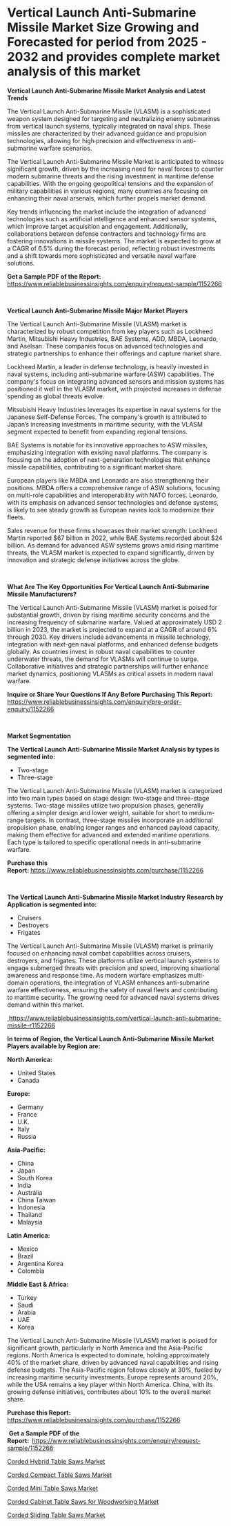 <p><h1>Vertical Launch Anti-Submarine Missile Market Size Growing and Forecasted for period from 2025 - 2032 and provides complete market analysis of this market</h1></p><p><strong>Vertical Launch Anti-Submarine Missile Market Analysis and Latest Trends</strong></p>
<p><p>The Vertical Launch Anti-Submarine Missile (VLASM) is a sophisticated weapon system designed for targeting and neutralizing enemy submarines from vertical launch systems, typically integrated on naval ships. These missiles are characterized by their advanced guidance and propulsion technologies, allowing for high precision and effectiveness in anti-submarine warfare scenarios. </p><p>The Vertical Launch Anti-Submarine Missile Market is anticipated to witness significant growth, driven by the increasing need for naval forces to counter modern submarine threats and the rising investment in maritime defense capabilities. With the ongoing geopolitical tensions and the expansion of military capabilities in various regions, many countries are focusing on enhancing their naval arsenals, which further propels market demand. </p><p>Key trends influencing the market include the integration of advanced technologies such as artificial intelligence and enhanced sensor systems, which improve target acquisition and engagement. Additionally, collaborations between defense contractors and technology firms are fostering innovations in missile systems. The market is expected to grow at a CAGR of 6.5% during the forecast period, reflecting robust investments and a shift towards more sophisticated and versatile naval warfare solutions.</p></p>
<p><strong>Get a Sample PDF of the Report:&nbsp;</strong> <a href="https://www.reliablebusinessinsights.com/enquiry/request-sample/1152266?utm_campaign=57&utm_medium=2&utm_source=Github&utm_content=ia&utm_term=12042025&utm_id=vertical-launch-anti-submarine-missile">https://www.reliablebusinessinsights.com/enquiry/request-sample/1152266</a></p>
<p>&nbsp;</p>
<p><strong>Vertical Launch Anti-Submarine Missile Major Market Players</strong></p>
<p><p>The Vertical Launch Anti-Submarine Missile (VLASM) market is characterized by robust competition from key players such as Lockheed Martin, Mitsubishi Heavy Industries, BAE Systems, ADD, MBDA, Leonardo, and Aselsan. These companies focus on advanced technologies and strategic partnerships to enhance their offerings and capture market share.</p><p>Lockheed Martin, a leader in defense technology, is heavily invested in naval systems, including anti-submarine warfare (ASW) capabilities. The company's focus on integrating advanced sensors and mission systems has positioned it well in the VLASM market, with projected increases in defense spending as global threats evolve.</p><p>Mitsubishi Heavy Industries leverages its expertise in naval systems for the Japanese Self-Defense Forces. The company's growth is attributed to Japan’s increasing investments in maritime security, with the VLASM segment expected to benefit from expanding regional tensions.</p><p>BAE Systems is notable for its innovative approaches to ASW missiles, emphasizing integration with existing naval platforms. The company is focusing on the adoption of next-generation technologies that enhance missile capabilities, contributing to a significant market share.</p><p>European players like MBDA and Leonardo are also strengthening their positions. MBDA offers a comprehensive range of ASW solutions, focusing on multi-role capabilities and interoperability with NATO forces. Leonardo, with its emphasis on advanced sensor technologies and defense systems, is likely to see steady growth as European navies look to modernize their fleets.</p><p>Sales revenue for these firms showcases their market strength: Lockheed Martin reported $67 billion in 2022, while BAE Systems recorded about $24 billion. As demand for advanced ASW systems grows amid rising maritime threats, the VLASM market is expected to expand significantly, driven by innovation and strategic defense initiatives across the globe.</p></p>
<p>&nbsp;</p>
<p><strong>What Are The Key Opportunities For Vertical Launch Anti-Submarine Missile Manufacturers?</strong></p>
<p><p>The Vertical Launch Anti-Submarine Missile (VLASM) market is poised for substantial growth, driven by rising maritime security concerns and the increasing frequency of submarine warfare. Valued at approximately USD 2 billion in 2023, the market is projected to expand at a CAGR of around 6% through 2030. Key drivers include advancements in missile technology, integration with next-gen naval platforms, and enhanced defense budgets globally. As countries invest in robust naval capabilities to counter underwater threats, the demand for VLASMs will continue to surge. Collaborative initiatives and strategic partnerships will further enhance market dynamics, positioning VLASMs as critical assets in modern naval warfare.</p></p>
<p><strong>Inquire or Share Your Questions If Any Before Purchasing This Report:</strong> <a href="https://www.reliablebusinessinsights.com/enquiry/pre-order-enquiry/1152266?utm_campaign=57&utm_medium=2&utm_source=Github&utm_content=ia&utm_term=12042025&utm_id=vertical-launch-anti-submarine-missile">https://www.reliablebusinessinsights.com/enquiry/pre-order-enquiry/1152266</a></p>
<p>&nbsp;</p>
<p><strong>Market Segmentation</strong></p>
<p><strong>The Vertical Launch Anti-Submarine Missile Market Analysis by types is segmented into:</strong></p>
<p><ul><li>Two-stage</li><li>Three-stage</li></ul></p>
<p><p>The Vertical Launch Anti-Submarine Missile (VLASM) market is categorized into two main types based on stage design: two-stage and three-stage systems. Two-stage missiles utilize two propulsion phases, generally offering a simpler design and lower weight, suitable for short to medium-range targets. In contrast, three-stage missiles incorporate an additional propulsion phase, enabling longer ranges and enhanced payload capacity, making them effective for advanced and extended maritime operations. Each type is tailored to specific operational needs in anti-submarine warfare.</p></p>
<p><strong>Purchase this Report:&nbsp;</strong><a href="https://www.reliablebusinessinsights.com/purchase/1152266?utm_campaign=57&utm_medium=2&utm_source=Github&utm_content=ia&utm_term=12042025&utm_id=vertical-launch-anti-submarine-missile">https://www.reliablebusinessinsights.com/purchase/1152266</a></p>
<p>&nbsp;</p>
<p><strong>The Vertical Launch Anti-Submarine Missile Market Industry Research by Application is segmented into:</strong></p>
<p><ul><li>Cruisers</li><li>Destroyers</li><li>Frigates</li></ul></p>
<p><p>The Vertical Launch Anti-Submarine Missile (VLASM) market is primarily focused on enhancing naval combat capabilities across cruisers, destroyers, and frigates. These platforms utilize vertical launch systems to engage submerged threats with precision and speed, improving situational awareness and response time. As modern warfare emphasizes multi-domain operations, the integration of VLASM enhances anti-submarine warfare effectiveness, ensuring the safety of naval fleets and contributing to maritime security. The growing need for advanced naval systems drives demand within this market.</p></p>
<p><a href="https://www.reliablebusinessinsights.com/vertical-launch-anti-submarine-missile-r1152266?utm_campaign=57&utm_medium=2&utm_source=Github&utm_content=ia&utm_term=12042025&utm_id=vertical-launch-anti-submarine-missile">&nbsp;https://www.reliablebusinessinsights.com/vertical-launch-anti-submarine-missile-r1152266</a></p>
<p><strong>In terms of Region, the Vertical Launch Anti-Submarine Missile Market Players available by Region are:</strong></p>
<p>
    <p> <strong> North America: </strong>
        <ul>
            <li>United States</li>
            <li>Canada</li>
        </ul>
        </p> 
    <p> <strong> Europe: </strong>
        <ul>
            <li>Germany</li>
            <li>France</li>
            <li>U.K.</li>
            <li>Italy</li>
            <li>Russia</li>
        </ul>
        </p> 
    <p> <strong> Asia-Pacific: </strong>
        <ul>
            <li>China</li>
            <li>Japan</li>
            <li>South Korea</li>
            <li>India</li>
            <li>Australia</li>
            <li>China Taiwan</li>
            <li>Indonesia</li>
            <li>Thailand</li>
            <li>Malaysia</li>
        </ul>
        </p> 
    <p> <strong> Latin America: </strong>
        <ul>
            <li>Mexico</li>
            <li>Brazil</li>
            <li>Argentina Korea</li>
            <li>Colombia</li>
        </ul>
        </p> 
    <p> <strong> Middle East & Africa: </strong>
        <ul>
            <li>Turkey</li>
            <li>Saudi</li>
            <li>Arabia</li>
            <li>UAE</li>
            <li>Korea</li>
        </ul>
    </p>
    </p>
<p><p>The Vertical Launch Anti-Submarine Missile (VLASM) market is poised for significant growth, particularly in North America and the Asia-Pacific regions. North America is expected to dominate, holding approximately 40% of the market share, driven by advanced naval capabilities and rising defense budgets. The Asia-Pacific region follows closely at 30%, fueled by increasing maritime security investments. Europe represents around 20%, while the USA remains a key player within North America. China, with its growing defense initiatives, contributes about 10% to the overall market share.</p></p>
<p><strong>Purchase this Report: </strong><a href="https://www.reliablebusinessinsights.com/purchase/1152266?utm_campaign=57&utm_medium=2&utm_source=Github&utm_content=ia&utm_term=12042025&utm_id=vertical-launch-anti-submarine-missile">https://www.reliablebusinessinsights.com/purchase/1152266</a></p>
<p>&nbsp;<strong>Get a Sample PDF of the Report:&nbsp;&nbsp;</strong><a href="https://www.reliablebusinessinsights.com/enquiry/request-sample/1152266?utm_campaign=57&utm_medium=2&utm_source=Github&utm_content=ia&utm_term=12042025&utm_id=vertical-launch-anti-submarine-missile">https://www.reliablebusinessinsights.com/enquiry/request-sample/1152266</a></p>
<p><strong></strong></p>
<p><p><a href="https://github.com/godekkutero4/Market-Research-Report-List-1/blob/main/corded-hybrid-table-saws-market.md?utm_campaign=57&utm_medium=2&utm_source=Github&utm_content=ia&utm_term=12042025&utm_id=vertical-launch-anti-submarine-missile">Corded Hybrid Table Saws Market</a></p><p><a href="https://github.com/rjaibiagha/Market-Research-Report-List-1/blob/main/corded-compact-table-saws-market.md?utm_campaign=57&utm_medium=2&utm_source=Github&utm_content=ia&utm_term=12042025&utm_id=vertical-launch-anti-submarine-missile">Corded Compact Table Saws Market</a></p><p><a href="https://github.com/rumaskdallys2/Market-Research-Report-List-1/blob/main/corded-mini-table-saws-market.md?utm_campaign=57&utm_medium=2&utm_source=Github&utm_content=ia&utm_term=12042025&utm_id=vertical-launch-anti-submarine-missile">Corded Mini Table Saws Market</a></p><p><a href="https://github.com/trenkkwasek84/Market-Research-Report-List-1/blob/main/corded-cabinet-table-saws-for-woodworking-market.md?utm_campaign=57&utm_medium=2&utm_source=Github&utm_content=ia&utm_term=12042025&utm_id=vertical-launch-anti-submarine-missile">Corded Cabinet Table Saws for Woodworking Market</a></p><p><a href="https://github.com/brinnoifon/Market-Research-Report-List-1/blob/main/corded-sliding-table-saws-market.md?utm_campaign=57&utm_medium=2&utm_source=Github&utm_content=ia&utm_term=12042025&utm_id=vertical-launch-anti-submarine-missile">Corded Sliding Table Saws Market</a></p></p>